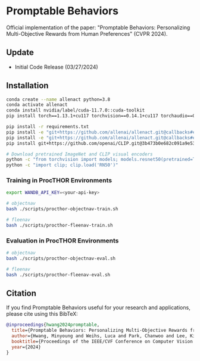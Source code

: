 # Promptable Behaviors

Official implementation of the paper: "Promptable Behaviors: Personalizing Multi-Objective Rewards from Human Preferences" (CVPR 2024).

## Update

- Initial Code Release (03/27/2024)

## Installation

```bash
conda create --name allenact python=3.8
conda activate allenact
conda install nvidia/label/cuda-11.7.0::cuda-toolkit
pip install torch==1.13.1+cu117 torchvision==0.14.1+cu117 torchaudio==0.13.1+cu117 --extra-index-url https://download.pytorch.org/whl/cu117

pip install -r requirements.txt
pip install -e "git+https://github.com/allenai/allenact.git@callbacks#egg=allenact&subdirectory=allenact"
pip install -e "git+https://github.com/allenai/allenact.git@callbacks#egg=allenact_plugins[ai2thor]&subdirectory=allenact_plugins"
pip install git+https://github.com/openai/CLIP.git@3b473b0e682c091a9e53623eebc1ca1657385717

# Download pretrained ImageNet and CLIP visual encoders
python -c "from torchvision import models; models.resnet50(pretrained=True)"
python -c "import clip; clip.load('RN50')"
```

### Training in ProcTHOR Environments
```bash
export WANDB_API_KEY=<your-api-key>

# objectnav
bash ./scripts/procthor-objectnav-train.sh

# fleenav
bash ./scripts/procthor-fleenav-train.sh
```

### Evaluation in ProcTHOR Environments
```bash
# objectnav
bash ./scripts/procthor-objectnav-eval.sh

# fleenav
bash ./scripts/procthor-fleenav-eval.sh
```

## Citation

If you find Promptable Behaviors useful for your research and applications, please cite using this BibTeX:
```bibtex
@inproceedings{hwang2024promptable,
  title={Promptable Behaviors: Personalizing Multi-Objective Rewards from Human Preferences},
  author={Hwang, Minyoung and Weihs, Luca and Park, Chanwoo and Lee, Kimin and Kembhavi, Aniruddha and Ehsani, Kiana},
  booktitle={Proceedings of the IEEE/CVF Conference on Computer Vision and Pattern Recognition},
  year={2024}
}
```
